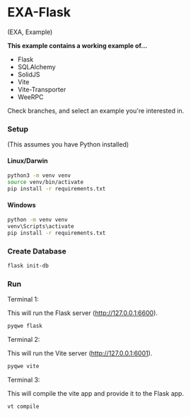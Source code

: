 # EXA-Flask

(EXA, Example)

**This example contains a working example of...**

- Flask
- SQLAlchemy
- SolidJS
- Vite
- Vite-Transporter
- WeeRPC

Check branches, and select an example you're interested in.

### Setup

(This assumes you have Python installed)

#### Linux/Darwin

```bash 
python3 -m venv venv
source venv/bin/activate
pip install -r requirements.txt
```

#### Windows

```bash
python -m venv venv
venv\Scripts\activate
pip install -r requirements.txt
```

### Create Database

```bash
flask init-db
```

### Run

Terminal 1:

This will run the Flask server (http://127.0.0.1:6600).

```bash
pyqwe flask
```

Terminal 2:

This will run the Vite server (http://127.0.0.1:6001).

```bash
pyqwe vite
```

Terminal 3:

This will compile the vite app and provide it to the Flask app.

```bash
vt compile
```

